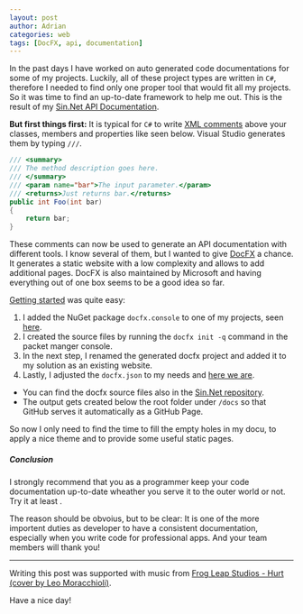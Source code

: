 ```yaml
---
layout: post
author: Adrian
categories: web
tags: [DocFX, api, documentation]
---
```


In the past days I have worked on auto generated code documentations for some of my projects.
Luckily, all of these project types are written in `C#`, therefore I needed to find only one proper tool that would fit all my projects. So it was time to find an up-to-date framework to help me out.
This is the result of my [Sin.Net API Documentation](https://sin-net.github.io/Sin.Net/api/Sin.Net.Domain.Config.html).

**But first things first:** It is typical for `C#` to write [XML comments](https://docs.microsoft.com/en-us/dotnet/csharp/programming-guide/xmldoc/) above your classes, members and properties like seen below. Visual Studio generates them by typing `///`.

```c#
/// <summary>
/// The method description goes here.
/// </summary>
/// <param name="bar">The input parameter.</param>
/// <returns>Just returns bar.</returns>
public int Foo(int bar)
{
    return bar;
}
```

These comments can now be used to generate an API documentation with different tools.
I know several of them, but I wanted to give [DocFX](https://dotnet.github.io/docfx/) a chance.
It generates a static website with a low complexity and allows to add additional pages. DocFX is also maintained by Microsoft and having everything out of one box seems to be a good idea so far.
<i class="mdi mdi-emoticon-outline" style="font-size: inherit"></i>

[Getting started](https://dotnet.github.io/docfx/tutorial/docfx_getting_started.html) was quite easy:
1. I added the NuGet package `docfx.console` to one of my projects, seen [here](https://www.nuget.org/packages/docfx.console/).
2. I created the source files by running the `docfx init -q` command in the packet manger console.
3. In the next step, I renamed the generated docfx project and added it to my solution as an existing website.
3. Lastly, I adjusted the `docfx.json` to my needs and [here we are](https://sin-net.github.io/Sin.Net).

<ul class="ul-md">
    <li>
    You can find the docfx source files also in the <a target="_blank" href="https://github.com/sin-net/Sin.Net/tree/master/Sin.Net.Solution/Sin.Net.Docu">Sin.Net repository</a>.
    </li>
    <li>
    The output gets created below the root folder under <code>/docs</code> so that GitHub serves it automatically as a GitHub Page.
    </li>
</ul>

So now I only need to find the time to fill the empty holes in my docu, to apply a nice theme and to provide some useful static pages.

##### Conclusion

I <span class="attention">strongly recommend</span> that you as a programmer keep your code documentation up-to-date wheather you serve it to the outer world or not. Try it at least <i class="mdi mdi-emoticon-outline" style="font-size: inherit"></i>.

The reason should be obvoius, but to be clear: It is one of the more importent duties as developer to have a consistent documentation, especially when you write code for professional apps. And your team members will thank you!

---

Writing this post was supported with music from [Frog Leap Studios - Hurt (cover by Leo Moracchioli)](https://youtu.be/JoeCmeD_6Pw).

Have a nice day!

